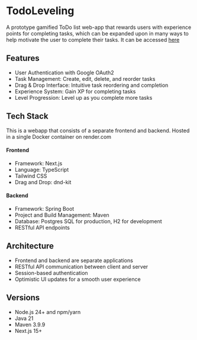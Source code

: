 # TodoLeveling

A prototype gamified ToDo list web-app that rewards users with experience points for completing tasks, which can be expanded upon in many ways to help motivate the user to complete their tasks. It can be accessed <a href="https://todoleveling.onrender.com/" target="_blank">here</a>

## Features

- User Authentication with Google OAuth2
- Task Management: Create, edit, delete, and reorder tasks
- Drag & Drop Interface: Intuitive task reordering and completion
- Experience System: Gain XP for completing tasks
- Level Progression: Level up as you complete more tasks

## Tech Stack

This is a webapp that consists of a separate frontend and backend. Hosted in a single Docker container on render.com

#### Frontend

- Framework: Next.js
- Language: TypeScript
- Tailwind CSS
- Drag and Drop: dnd-kit

#### Backend

- Framework: Spring Boot
- Project and Build Management: Maven
- Database: Postgres SQL for production, H2 for development
- RESTful API endpoints

## Architecture

- Frontend and backend are separate applications
- RESTful API communication between client and server
- Session-based authentication
- Optimistic UI updates for a smooth user experience

## Versions

- Node.js 24+ and npm/yarn
- Java 21
- Maven 3.9.9
- Next.js 15+
